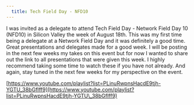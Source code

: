 ```yaml
---
  title: Tech Field Day - NFD10
---
```


I was invited as a delegate to attend Tech Field Day - Network Field Day
10 (NFD10) in Silicon Valley the week of August 18th. This was my first
time being a delegate at a Network Field Day and it was definitely a
good time. Great presentations and delegates made for a good week. I
will be posting in the next few weeks my takes on this event but for now
I wanted to share out the link to all presentations that were given this
week. I highly recommend taking some time to watch these if you have not
already. And again, stay tuned in the next few weeks for my perspective
on the event.

[https://www.youtube.com/playlist?list=PLinuRwpnsHacdE9tjh-YGTU_38bGflff9](https://www.youtube.com/playlist?list=PLinuRwpnsHacdE9tjh-YGTU\_38bGflff9)
